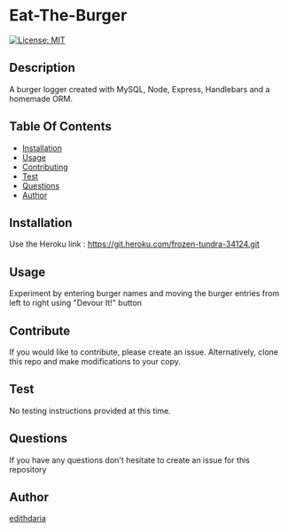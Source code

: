 
  
# Eat-The-Burger

[![License: MIT](https://img.shields.io/badge/License-MIT-yellow.svg)](https://opensource.org/licenses/MIT)

## Description
A burger logger created with MySQL, Node, Express, Handlebars and a homemade ORM.

## Table Of Contents
* [Installation](#Installation)
* [Usage](#Usage)
* [Contributing](#Contributing)
* [Test](#Test)
* [Questions](#Questions)
* [Author](#Author)


## Installation
Use the Heroku link : https://git.heroku.com/frozen-tundra-34124.git

## Usage
Experiment by entering burger names and moving the burger entries from left to right using "Devour It!" button

## Contribute
If you would like to contribute, please create an issue. Alternatively, clone this repo and make modifications to your copy.

## Test
No testing instructions provided at this time.

## Questions

If you have any questions don't hesitate to create an issue for this repository 

## Author
[edithdaria](https://github.com/edithdaria)

